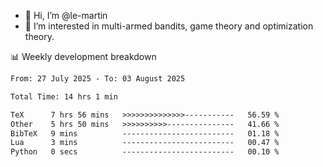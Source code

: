 - 👋 Hi, I’m @le-martin
- 👀 I’m interested in multi-armed bandits, game theory and optimization theory.
<!---- 💞️ I’m looking to collaborate on ...
- 📫 How to reach me ...-->

<!---
Tutorial for using WakaTime stats in GitHub profile: https://github.com/athul/waka-readme
-->

📊 Weekly development breakdown
<!--START_SECTION:waka-->

```txt
From: 27 July 2025 - To: 03 August 2025

Total Time: 14 hrs 1 min

TeX      7 hrs 56 mins   >>>>>>>>>>>>>>-----------   56.59 %
Other    5 hrs 50 mins   >>>>>>>>>>---------------   41.66 %
BibTeX   9 mins          -------------------------   01.18 %
Lua      3 mins          -------------------------   00.47 %
Python   0 secs          -------------------------   00.10 %
```

<!--END_SECTION:waka-->

<!---
le-martin/le-martin is a ✨ special ✨ repository because its `README.md` (this file) appears on your GitHub profile.
You can click the Preview link to take a look at your changes.
--->
